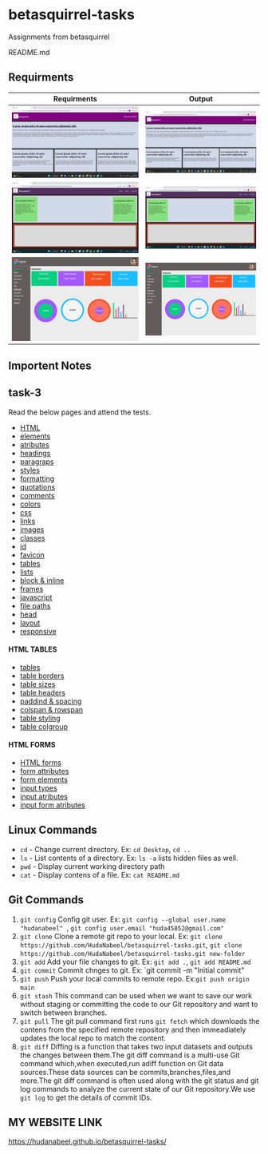 # betasquirrel-tasks

Assignments from betasquirrel

README.md

## Requirments

| Requirments                              | Output                                         |
| ---------------------------------------- | ---------------------------------------------- |
| ![task 1](images/requirments/task-1.png) | ![task 1](images/output/task-1-requirment.png) |
| ![task 2](images/requirments/task-2.png) | ![task 2](images/output/task-2-requirment.png) |
| ![task 4](images/requirments/task-4.jpg) | ![task 4](images/output/task-4-requirment.jpg) |

## Importent Notes

## task-3

Read the below pages and attend the tests.

- [HTML](https://www.w3schools.com/html/html_intro.asp)
- [elements](https://www.w3schools.com/html/html_elements.asp)
- [atributes](https://www.w3schools.com/html/html_attributes.asp)
- [headings](https://www.w3schools.com/html/html_headings.asp)
- [paragraps](https://www.w3schools.com/html/html_paragraphs.asp)
- [styles](https://www.w3schools.com/html/html_styles.asp)
- [formatting](https://www.w3schools.com/html/html_formatting.asp)
- [quotations](https://www.w3schools.com/html/html_quotation_elements.asp)
- [comments](https://www.w3schools.com/html/html_comments.asp)
- [colors](https://www.w3schools.com/html/html_colors.asp)
- [css](https://www.w3schools.com/html/html_css.asp)
- [links](https://www.w3schools.com/html/html_links.asp)
- [images](https://www.w3schools.com/html/html_images.asp)
- [classes](https://www.w3schools.com/html/html_classes.asp)
- [id](https://www.w3schools.com/html/html_id.asp)
- [favicon](https://www.w3schools.com/html/html_favicon.asp)
- [tables](https://www.w3schools.com/html/html_tables.asp)
- [lists](https://www.w3schools.com/html/html_lists.asp)
- [block & inline](https://www.w3schools.com/html/html_blocks.asp)
- [frames](https://www.w3schools.com/html/html_iframe.asp)
- [javascript](https://www.w3schools.com/html/html_scripts.asp)
- [file paths](https://www.w3schools.com/html/html_filepaths.asp)
- [head](https://www.w3schools.com/html/html_head.asp)
- [layout](https://www.w3schools.com/html/html_layout.asp)
- [responsive](https://www.w3schools.com/html/html_responsive.asp)

#### HTML TABLES

- [tables](https://www.w3schools.com/html/html_tables.asp)
- [table borders](https://www.w3schools.com/html/html_table_borders.asp)
- [table sizes](https://www.w3schools.com/html/html_table_sizes.asp)
- [table headers](https://www.w3schools.com/html/html_table_headers.asp)
- [paddind & spacing](https://www.w3schools.com/html/html_table_padding_spacing.asp)
- [colspan & rowspan](https://www.w3schools.com/html/html_table_colspan_rowspan.asp)
- [table styling](https://www.w3schools.com/html/html_table_styling.asp)
- [table colgroup](https://www.w3schools.com/html/html_table_colgroup.asp)

#### HTML FORMS

- [HTML forms](https://www.w3schools.com/html/html_forms.asp)
- [form attributes](https://www.w3schools.com/html/html_forms_attributes.asp)
- [form elements](https://www.w3schools.com/html/html_form_elements.asp)
- [input types](https://www.w3schools.com/html/html_form_input_types.asp)
- [input atributes](https://www.w3schools.com/html/html_form_attributes.asp)
- [input form atributes](https://www.w3schools.com/html/html_form_attributes_form.asp)

## Linux Commands

- `cd` - Change current directory. Ex: `cd Desktop`, `cd ..`
- `ls` - List contents of a directory. Ex: `ls -a` lists hidden files as well.
- `pwd` - Display current working directory path
- `cat` - Display contens of a file. Ex: `cat README.md`

## Git Commands

1. `git config` Config git user. Ex: `git config --global user.name "hudanabeel" `, `git config user.email "huda45852@gmail.com"`
2. `git clone` Clone a remote git repo to your local. Ex: `git clone https://github.com/HudaNabeel/betasquirrel-tasks.git`, `git clone https://github.com/HudaNabeel/betasquirrel-tasks.git new-folder`
3. `git add` Add your file changes to git. Ex: `git add .`, `git add README.md`
4. `git commit` Commit chnges to git. Ex: `git commit -m "Initial commit"
5. `git push` Push your local commits to remote repo. Ex:`git push origin main`
6. `git stash` This command can be used when we want to save our work without staging or committing the code to our Git repository and want to switch between branches.
7. `git pull` The git pull command first runs `git fetch` which downloads the contens from the specified remote repository and then immeadiately updates the local repo to match the content.
8. `git diff` Diffing is a function that takes two input datasets and outputs the changes between them.The git diff command is a multi-use Git command which,when executed,run adiff function on Git data sources.These data sources can be commits,branches,files,and more.The git diff command is often used along with the git status and git log commands to analyze the current state of our Git repository.We use `git log` to get the details of commit IDs.

## MY WEBSITE LINK

https://hudanabeel.github.io/betasquirrel-tasks/

